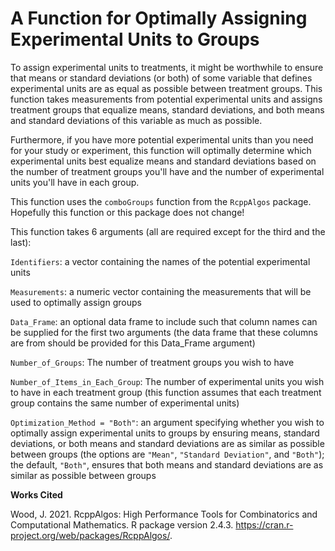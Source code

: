 
# A Function for Optimally Assigning Experimental Units to Groups

To assign experimental units to treatments, it might be worthwhile to ensure that means or standard deviations (or both) of some variable that defines experimental units are as equal as possible between treatment groups. This function takes measurements from potential experimental units and assigns treatment groups that equalize means, standard deviations, and both means and standard deviations of this variable as much as possible.

Furthermore, if you have more potential experimental units than you need for your study or experiment, this function will optimally determine which experimental units best equalize means and standard deviations based on the number of treatment groups you'll have and the number of experimental units you'll have in each group.

This function uses the `comboGroups` function from the `RcppAlgos` package. Hopefully this function or this package does not change!

This function takes 6 arguments (all are required except for the third and the last):

`Identifiers`: a vector containing the names of the potential experimental units

`Measurements`: a numeric vector containing the measurements that will be used to optimally assign groups

`Data_Frame`: an optional data frame to include such that column names can be supplied for the first two arguments (the data frame that these columns are from should be provided for this Data_Frame argument)

`Number_of_Groups`: The number of treatment groups you wish to have

`Number_of_Items_in_Each_Group`: The number of experimental units you wish to have in each treatment group (this function assumes that each treatment group contains the same number of experimental units)

`Optimization_Method = "Both"`: an argument specifying whether you wish to optimally assign experimental units to groups by ensuring means, standard deviations, or both means and standard deviations are as similar as possible between groups (the options are `"Mean"`, `"Standard Deviation"`, and `"Both"`); the default, `"Both"`, ensures that both means and standard deviations are as similar as possible between groups

<b>Works Cited</b>

Wood, J. 2021. RcppAlgos: High Performance Tools for Combinatorics and Computational Mathematics. R package version 2.4.3. <https://cran.r-project.org/web/packages/RcppAlgos/>.
